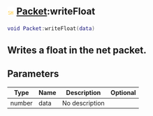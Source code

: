 ## ![shared](.gitbook/assets/shared.png) [Packet](./home/Packet):writeFloat

```lua
void Packet:writeFloat(data)
```

Writes a float in the net packet.
------
## Parameters

| Type   | Name | Description | Optional |
| ------ | ---- | ----------- | -------: |
| number | data | No description |  |

